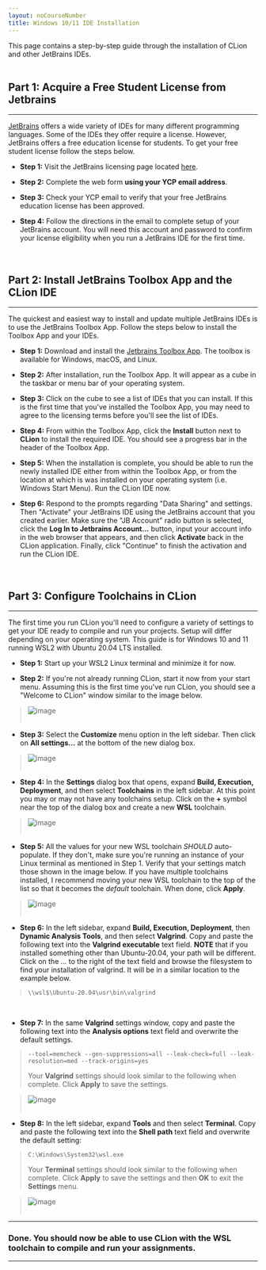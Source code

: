 ```yaml
---
layout: noCourseNumber
title: Windows 10/11 IDE Installation
---
```


This page contains a step-by-step guide through the installation of CLion and other
JetBrains IDEs.
<br><br>



## Part 1: Acquire a Free Student License from Jetbrains

---

[JetBrains](https://www.jetbrains.com) offers a wide variety of IDEs for many different 
programming languages.  Some of the IDEs they offer require a license.  However, JetBrains 
offers a free education license for students.  To get your free student license follow
the steps below.


* **Step 1:** Visit the JetBrains licensing page located 
[here](https://www.jetbrains.com/shop/eform/students).


* **Step 2:** Complete the web form **using your YCP email address**.


* **Step 3:** Check your YCP email to verify that your free JetBrains education license 
has been approved. 


* **Step 4:** Follow the directions in the email to complete setup of your JetBrains account.
You will need this account and password to confirm your license eligibility when you run
a JetBrains IDE for the first time.
<br><br><br>



## Part 2: Install JetBrains Toolbox App and the CLion IDE

---

The quickest and easiest way to install and update multiple JetBrains IDEs is to use the 
JetBrains Toolbox App.  Follow the steps below to install the Toolbox App and your IDEs.


* **Step 1:** Download and install the [Jetbrains Toolbox App](https://www.jetbrains.com/toolbox-app/). 
The toolbox is available for Windows, macOS, and Linux. 


* **Step 2:** After installation, run the Toolbox App.  It will appear as a cube in the 
taskbar or menu bar of your operating system.


* **Step 3:** Click on the cube to see a list of IDEs that you can install.  If this is the
first time that you've installed the Toolbox App, you may need to agree to the licensing
terms before you'll see the list of IDEs.


* **Step 4:** From within the Toolbox App, click the **Install** button next to **CLion**
to install the required IDE.  You should see a progress bar in the header of the Toolbox App.


* **Step 5:** When the installation is complete, you should be able to run the newly installed
IDE either from within the Toolbox App, or from the location at which is was installed 
on your operating system (i.e. Windows Start Menu). Run the CLion IDE now.


* **Step 6:** Respond to the prompts regarding "Data Sharing" and settings.  Then "Activate" 
your JetBrains IDE using the JetBrains account that you created earlier.  Make sure the 
"JB Account" radio button is selected, click the **Log In to Jetbrains Account...** button, 
input your account info in the web browser that appears, and then click **Activate** back in
the CLion application. Finally, click "Continue" to finish the activation and run the 
CLion IDE.
<br><br><br>



## Part 3: Configure Toolchains in CLion

---

The first time you run CLion you'll need to configure a variety of settings to get your 
IDE ready to compile and run your projects.  Setup will differ depending on your operating 
system.  This guide is for Windows 10 and 11 running WSL2 with Ubuntu 20.04 LTS installed.


* **Step 1:** Start up your WSL2 Linux terminal and minimize it for now.


* **Step 2:** If you're not already running CLion, start it now from your start menu. 
Assuming this is the first time you've run CLion, you should see a 
"Welcome to CLion" window similar to the image below.

> ![image](win10_clion_config_images/step02.png)
<br><br>


* **Step 3:** Select the **Customize** menu option in the left sidebar.  Then click on 
**All settings...** at the bottom of the new dialog box.

> ![image](win10_clion_config_images/step03.png)
<br><br>


* **Step 4:** In the **Settings** dialog box that opens, expand **Build, Execution, Deployment**,
and then select **Toolchains** in the left sidebar. At this point you may or may not have any 
toolchains setup. Click on the **+** symbol near the top of the dialog box and create a 
new **WSL** toolchain.

> ![image](win10_clion_config_images/step04.png)
<br><br>


* **Step 5:** All the values for your new WSL toolchain _SHOULD_ auto-populate. If they
don't, make sure you're running an instance of your Linux terminal as mentioned in Step 1.
Verify that your settings match those shown in the image below.  If you have multiple 
toolchains installed, I recommend moving your new WSL toolchain to the top of the list so
that it becomes the _default_ toolchain.  When done, click **Apply**.

> ![image](win10_clion_config_images/step05.png)
<br><br>


* **Step 6:** In the left sidebar, expand **Build, Execution, Deployment**, then 
**Dynamic Analysis Tools**, and then select **Valgrind**. Copy and paste the following 
text into the **Valgrind executable** text field. **NOTE** that if you installed something 
other than Ubuntu-20.04, your path will be different. Click on the *...* to the right of 
the text field and browse the filesystem to find your installation of valgrind. It will 
be in a similar location to the example below.
> ```
> \\wsl$\Ubuntu-20.04\usr\bin\valgrind
> ```
<br>


* **Step 7:** In the same **Valgrind** settings window, copy and paste the following text 
into the **Analysis options** text field and overwrite the default settings.
> ```
> --tool=memcheck --gen-suppressions=all --leak-check=full --leak-resolution=med --track-origins=yes
> ```
> Your **Valgrind** settings should look similar to the following when complete. 
Click **Apply** to save the settings.

> ![image](win10_clion_config_images/step07.png)
<br><br>


* **Step 8:** In the left sidebar, expand **Tools** and then select **Terminal**.  Copy and 
paste the following text into the **Shell path** text field and overwrite the default 
setting:
> ```
> C:\Windows\System32\wsl.exe
> ```
> Your **Terminal** settings should look similar to the following when complete. Click 
**Apply** to save the settings and then **OK** to exit the **Settings** menu.

> ![image](win10_clion_config_images/step08.png)
<br><br>


---

### Done. You should now be able to use CLion with the WSL toolchain to compile and run your assignments.

--- 



